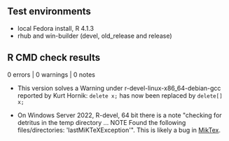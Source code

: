 ## Test environments
* local Fedora install, R 4.1.3
* rhub and win-builder (devel, old_release and release)

## R CMD check results

0 errors | 0 warnings | 0 notes

* This version solves a Warning under r-devel-linux-x86_64-debian-gcc reported by Kurt Hornik: `delete x;` has now been replaced by `delete[] x;`

* On Windows Server 2022, R-devel, 64 bit there is a note "checking for detritus in the temp directory ... NOTE
  Found the following files/directories: 'lastMiKTeXException'". This is likely a bug in [MikTex](https://github.com/r-hub/rhub/issues/503).
